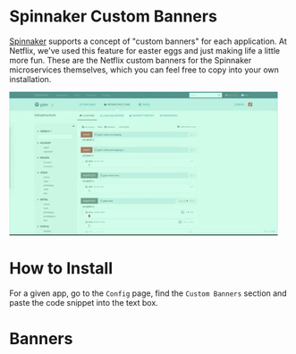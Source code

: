 # Spinnaker Custom Banners

[Spinnaker](https://www.spinnaker.io) supports a concept of "custom banners" for each application.
At Netflix, we've used this feature for easter eggs and just making life a little more fun.
These are the Netflix custom banners for the Spinnaker microservices themselves, which you can feel free to copy into your own installation.

![A little example](custom-banners.gif)

# How to Install

For a given app, go to the `Config` page, find the `Custom Banners` section and paste the code snippet into the text box.

# Banners

